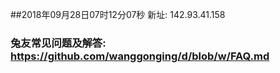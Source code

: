 ##2018年09月28日07时12分07秒 新址: 142.93.41.158
### 兔友常见问题及解答: https://github.com/wanggonging/d/blob/w/FAQ.md
